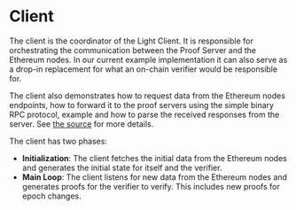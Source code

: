 # Client

The client is the coordinator of the Light Client. It is responsible for orchestrating the communication between the
Proof Server and the Ethereum nodes. In our current example implementation it can also serve as a drop-in replacement
for what an on-chain verifier would be responsible for.

The client also demonstrates how to request data from the Ethereum nodes endpoints, how to forward it to the proof servers
using the simple binary RPC protocol, example and how to parse the received responses from the server. See
[the source](https://github.com/argumentcomputer/zk-light-clients/blob/dev/ethereum/light-client/src/bin/client.rs)
for more details.

The client has two phases:

- **Initialization**: The client fetches the initial data from the Ethereum nodes and generates the initial state for
  itself and the verifier.
- **Main Loop**: The client listens for new data from the Ethereum nodes and generates proofs for the verifier to verify.
  This includes new proofs for epoch changes.
